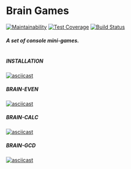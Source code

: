 # Brain Games

[![Maintainability](https://api.codeclimate.com/v1/badges/bd7ea077508aa93ea72b/maintainability)](https://codeclimate.com/github/Uladzislau97/project-lvl1-s392/maintainability) [![Test Coverage](https://api.codeclimate.com/v1/badges/bd7ea077508aa93ea72b/test_coverage)](https://codeclimate.com/github/Uladzislau97/project-lvl1-s392/test_coverage) [![Build Status](https://travis-ci.org/Uladzislau97/project-lvl1-s392.svg?branch=master)](https://travis-ci.org/Uladzislau97/project-lvl1-s392)

##### A set of console mini-games.
#
##### INSTALLATION
[![asciicast](https://asciinema.org/a/kz2cZcszcWGciEGVFp9L2zZHj.svg)](https://asciinema.org/a/kz2cZcszcWGciEGVFp9L2zZHj)
##### BRAIN-EVEN
[![asciicast](https://asciinema.org/a/xpna04ydvECjTEa6isBCZgBn1.svg)](https://asciinema.org/a/xpna04ydvECjTEa6isBCZgBn1)
##### BRAIN-CALC
[![asciicast](https://asciinema.org/a/13NYXyDlvwwhI364Aos10cdC3.svg)](https://asciinema.org/a/13NYXyDlvwwhI364Aos10cdC3)
##### BRAIN-GCD
[![asciicast](https://asciinema.org/a/6vdHHIfJpnJmxOxc5kbl5k9Kp.svg)](https://asciinema.org/a/6vdHHIfJpnJmxOxc5kbl5k9Kp)